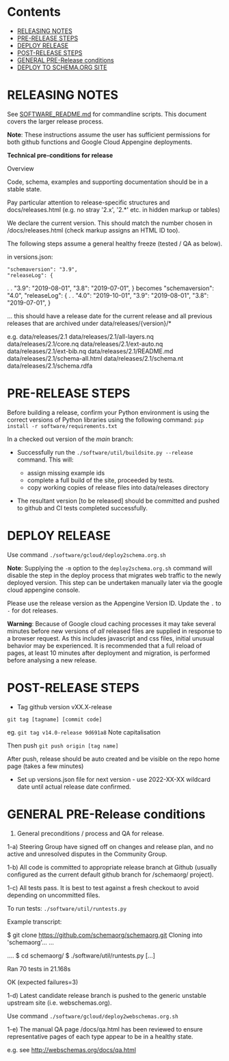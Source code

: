 Contents
========
- [RELEASING NOTES](#releasing-notes)
- [PRE-RELEASE STEPS](#pre-release-steps)
- [DEPLOY RELEASE](#deploy-release)
- [POST-RELEASE STEPS](#post-release-steps)
- [GENERAL PRE-Release conditions](#general-pre-release-conditions)
- [DEPLOY TO SCHEMA.ORG SITE](#deploy-to-schemaorg-site)


RELEASING NOTES
===============

See [SOFTWARE_README.md](SOFTWARE_README.md) for commandline scripts. This
document covers the larger release process.

**Note**:  These instructions assume the user has sufficient permissions for both github functions and Google Cloud Appengine deployments.


**Technical pre-conditions for release**

Overview

Code, schema, examples and supporting documentation should be in a stable state.

Pay particular attention to release-specific structures and docs/releases.html
(e.g. no stray '2.x', '2.*' etc. in hidden markup or tables)

We declare the current version. This should match the number
chosen in /docs/releases.html (check markup assigns an HTML ID too).

The following steps assume a general healthy freeze (tested / QA as below).

in versions.json:

    "schemaversion": "3.9",
    "releaseLog": {
.
.
        "3.9": "2019-08-01",
        "3.8": "2019-07-01",
    }
becomes
    "schemaversion": "4.0",
    "releaseLog": {
.
.
        "4.0": "2019-10-01",
        "3.9": "2019-08-01",
        "3.8": "2019-07-01",
    }

... this should have a release date for the current release and all
previous releases that are archived under data/releases/{version}/*


e.g.
    data/releases/2.1
    data/releases/2.1/all-layers.nq
    data/releases/2.1/core.nq
    data/releases/2.1/ext-auto.nq
    data/releases/2.1/ext-bib.nq
    data/releases/2.1/README.md
    data/releases/2.1/schema-all.html
    data/releases/2.1/schema.nt
    data/releases/2.1/schema.rdfa

PRE-RELEASE STEPS
=================
Before building a release, confirm your Python environment is using the correct versions of Python libraries using the following command:
`pip install -r software/requirements.txt`

In a checked out version of the _main_ branch:

* Successfully run the `./software/util/buildsite.py --release` command.  This will:
  * assign missing example ids
  * complete a full build of the site, proceeded by tests.
  * copy working copies of release files into data/releases directory

* The resultant version [to be released] should be committed and pushed to github and CI tests completed successfully.

DEPLOY RELEASE
==============

Use command `./software/gcloud/deploy2schema.org.sh`

**Note**: Supplying the `-m` option to the `deploy2schema.org.sh` command will disable the step in the deploy process that migrates web traffic to the newly deployed version.  This step can be undertaken manually later via the google cloud appengine console.

Please use the release version as the Appengine Version ID. Update the `.` to `-` for dot releases.

**Warning**: Because of Google cloud caching processes it may take several minutes before new versions of _all_ released files are supplied in response to a browser request.  As this includes javascript and css files, initial unusual behavior may be experienced.  It is recommended that a full reload of pages, at least 10 minutes after deployment and migration, is performed before analysing a new release.


POST-RELEASE STEPS
==================

* Tag github version vXX.X-release

`git tag [tagname] [commit code]` 

eg. `git tag v14.0-release 9d691a8` Note capitalisation

Then push
`git push origin [tag name]`

After push, release should be auto created and be visible on the repo home page (takes a few minutes)

* Set up versions.json file for next version - use 2022-XX-XX wildcard date until actual release date confirmed.

GENERAL PRE-Release conditions
==============================

1) General preconditions / process and QA for release.

1-a) Steering Group have signed off on changes and release plan,
and no active and unresolved disputes in the Community Group.

1-b) All code is committed to appropriate release branch at Github (usually
configured as the current default github branch for /schemaorg/ project).

1-c) All tests pass.
It is best to test against a fresh checkout to avoid depending on uncommitted
files. 

To run tests: `./software/util/runtests.py`

 Example transcript:

  $ git clone https://github.com/schemaorg/schemaorg.git
  Cloning into 'schemaorg'...
  ...

  ....
  $ cd schemaorg/
  $ ./software/util/runtests.py
  [...]

  Ran 70 tests in 21.168s

  OK (expected failures=3)

1-d) Latest candidate release branch is pushed to the generic unstable upstream site
(i.e. webschemas.org).

Use command `./software/gcloud/deploy2webschemas.org.sh`

1-e) The manual QA page /docs/qa.html has been reviewed to ensure
representative pages of each type appear to be in a healthy state.

e.g. see http://webschemas.org/docs/qa.html

